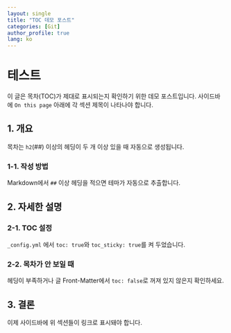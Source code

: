 ```yaml
---
layout: single
title: "TOC 데모 포스트"
categories: [Git]
author_profile: true
lang: ko
---
```


# 테스트
이 글은 목차(TOC)가 제대로 표시되는지 확인하기 위한 데모 포스트입니다. 사이드바에 `On this page` 아래에 각 섹션 제목이 나타나야 합니다.

## 1. 개요

목차는 `h2`(##) 이상의 헤딩이 두 개 이상 있을 때 자동으로 생성됩니다.

### 1-1. 작성 방법

Markdown에서 `##` 이상 헤딩을 적으면 테마가 자동으로 추출합니다.

## 2. 자세한 설명

### 2-1. TOC 설정

`_config.yml` 에서 `toc: true`와 `toc_sticky: true`를 켜 두었습니다.

### 2-2. 목차가 안 보일 때

헤딩이 부족하거나 글 Front-Matter에서 `toc: false`로 꺼져 있지 않은지 확인하세요.

## 3. 결론

이제 사이드바에 위 섹션들이 링크로 표시돼야 합니다.
